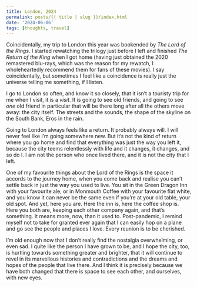 ```yaml
---
title: London, 2024
permalink: posts/{{ title | slug }}/index.html
date: '2024-06-06'
tags: [thoughts, travel]
---
```


Coincidentally, my trip to London this year was bookended by *The Lord of the Rings*. I started rewatching the trilogy just before I left and finished *The Return of the King* when I got home (having just obtained the 2020 remastered blu-rays, which was the reason for my rewatch, I wholeheartedly recommend them for fans of these movies).  I say coincidentally, but sometimes I feel like a coincidence is really just the universe telling me something, if I listen.

I go to London so often, and know it so closely, that it isn’t a touristy trip for me when I visit, it is a *visit*. It is going to see old friends, and going to see *one* old friend in particular that will be there long after all the others move away: the city itself. The streets and the sounds, the shape of the skyline on the South Bank, Eros in the rain.

Going to London always feels like a return. It probably always will. I will never feel like I’m going somewhere new. But it’s not the kind of return where you go home and find that everything was just the way you left it, because the city teems relentlessly with life and it changes, it changes, and so do I. I am not the person who once lived there, and it is not the city that I left.

One of my favourite things about the Lord of the Rings is the space it accords to the journey home, when you come back and realise you can’t settle back in just the way you used to live. You sit in the Green Dragon Inn with your favourite ale, or in Monmouth Coffee with your favourite flat white, and you know it can never be the same even if you’re at your old table, your old spot. And yet, here you are. Here the inn is, here the coffee shop is. Here you both are, keeping each other company again, and that’s something. It means more, now, than it used to. Post-pandemic, I remind myself not to take for granted ever again that I can easily hop on a plane and go see the people and places I love. Every reunion is to be cherished.

I’m old enough now that I don’t really find the nostalgia overwhelming, or even sad. I quite like the person I have grown to be, and I hope the city, too, is hurtling towards something greater and brighter, that it will continue to revel in its marvellous histories and contradictions and the dreams and hopes of the people that live there. And I think it is precisely because we have both changed that there is space to see each other, and ourselves, with new eyes.

